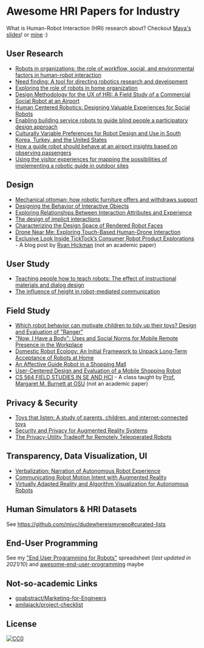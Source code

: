 # Awesome HRI Papers for Industry

What is Human-Robot Interaction (HRI) research about? Checkout [Maya's slides](https://homes.cs.washington.edu/~todorov/courses/cseP590/07_HRI.pdf)! or [mine](https://docs.google.com/presentation/d/1VY1IZ9D-hrjn-D8cvgSOFIlG6jCh_YCMxolmh0IQ_ak/edit) :)

## User Research

- [Robots in organizations: the role of workflow, social, and environmental factors in human-robot interaction](https://www.sunyoungkim.org/class/old/ede_sp17/readings/Week6_RobotsinOrganizations.pdf)
- [Need finding: A tool for directing robotics research and development](http://www.leilatakayama.org/downloads/Takayama.NeedFindingWorkshop_RSS2011.pdf)
- [Exploring the role of robots in home organization](https://www.researchgate.net/profile/Caroline-Pantofaru/publication/229068197_Exploring_the_role_of_robots_in_home_organization/links/5422100f0cf26120b7a00fca/Exploring-the-role-of-robots-in-home-organization.pdf)
- [Design Methodology for the UX of HRI: A Field Study of a Commercial Social Robot at an Airport](https://www.researchgate.net/profile/Meg-Tonkin/publication/322353247_Design_Methodology_for_the_UX_of_HRI_A_Field_Study_of_a_Commercial_Social_Robot_at_an_Airport/links/5b173bc7aca272d24cc3c578/Design-Methodology-for-the-UX-of-HRI-A-Field-Study-of-a-Commercial-Social-Robot-at-an-Airport.pdf)
- [Human Centered Robotics: Designing Valuable Experiences for Social Robots](http://socialrobotsinthewild.org/wp-content/uploads/2018/02/HRI-SRW_2018_paper_2.pdf)
- [Enabling building service robots to guide blind people a participatory design approach](https://homes.cs.washington.edu/~mcakmak/pdfs/2016/azenkot2016hri.pdf)
- [Culturally Variable Preferences for Robot Design and Use in South Korea, Turkey, and the United States](https://thrish.org/wp-content/uploads/2018/11/Culturally-variable-preferenaces-for-robot-design.pdf)
- [How a guide robot should behave at an airport insights based on observing passengers](http://spencer.eu/papers/joosseCTIT15.pdf)
- [Using the visitor experiences for mapping the possibilities of implementing a robotic guide in outdoor sites](https://ieeexplore.ieee.org/abstract/document/6343889)

## Design

- [Mechanical ottoman: how robotic furniture offers and withdraws support](https://vimeo.com/114106164)
- [Designing the Behavior of Interactive Objects](https://www.researchgate.net/profile/Nikolas-Martelaro/publication/311491451_Designing_the_Behavior_of_Interactive_Objects/links/5aa5eab50f7e9badd9ab5e98/Designing-the-Behavior-of-Interactive-Objects.pdf)
- [Exploring Relationships Between Interaction Attributes and Experience](https://www.researchgate.net/profile/Sarah-Diefenbach/publication/257197162_Exploring_Relationships_Between_Interaction_Attributes_and_Experience/links/00b7d5249c79cdec59000000/Exploring-Relationships-Between-Interaction-Attributes-and-Experience.pdf)
- [The design of implicit interactions](https://www.wendyju.com/publications/ImplicitInteraction-WJ.doc.pdf)
- [Characterizing the Design Space of Rendered Robot Faces](https://par.nsf.gov/servlets/purl/10067196)
- [Drone Near Me: Exploring Touch-Based Human-Drone Interaction](https://hci.stanford.edu/publications/2017/dronenearme/drone_near_me.pdf)
- [Exclusive Look Inside TickTock’s Consumer Robot Product Explorations](https://medium.com/@ryanhickman/exclusive-look-inside-ticktocks-consumer-robot-product-explorations-38ae7e494403) - A blog post by [Ryan Hickman](https://twitter.com/ryanmhickman) (not an academic paper)

## User Study

- [Teaching people how to teach robots: The effect of instructional materials and dialog design](http://www.leilatakayama.org/downloads/Takayama.PbD_HRI2014_prepress.pdf)
- [The influence of height in robot-mediated communication](http://web.tuat.ac.jp/~gvlab/ronbun/ReadingGroupHCR/The%20Influence%20of%20Height%20in%20Robot-Mediated%20Communication.pdf)

## Field Study

- [Which robot behavior can motivate children to tidy up their toys? Design and Evaluation of "Ranger"](https://academia.skadge.org/publis/fink2014which.pdf)
- ["Now, I Have a Body": Uses and Social Norms for Mobile Remote Presence in the Workplace](https://hai.ischool.utexas.edu/Publication/Paper%20PDFs/2011-CHI-telepresence.pdf)
- [Domestic Robot Ecology: An Initial Framework to Unpack Long-Term Acceptance of Robots at Home](http://www.hichristensen.com/hic-papers/SORO_2010.pdf)
- [An Affective Guide Robot in a Shopping Mall](http://citeseerx.ist.psu.edu/viewdoc/download?doi=10.1.1.152.3428&rep=rep1&type=pdf)
- [User-Centered Design and Evaluation of a Mobile Shopping Robot](https://www.nicola-doering.de/wp-content/uploads/2014/08/D%C3%B6ring-P%C3%B6schl-Gross-Bley-Martin-Boehme-2015-User-Centerd-Design-and-Evaluation-of-a-Mobile-Shopping-Robot.pdf)
- [CS 564 FIELD STUDIES IN SE AND HCI](https://classes.engr.oregonstate.edu/eecs/winter2021/cs564/) - A class taught by [Prof. Margaret M. Burnett at OSU](https://web.engr.oregonstate.edu/~burnett/) (not an academic paper)

## Privacy & Security

- [Toys that listen: A study of parents, children, and internet-connected toys](https://digitalcommons.law.uw.edu/cgi/viewcontent.cgi?article=1002&context=techlab)
- [Security and Privacy for Augmented Reality Systems](https://homes.cs.washington.edu/~yoshi/papers/arsec-cacm2014-preprint.pdf)
- [The Privacy-Utility Tradeoff for Remotely Teleoperated Robots](https://hcrlab.cs.washington.edu/assets/pdfs/2015/butler2015hri.pdf)

## Transparency, Data Visualization, UI

- [Verbalization: Narration of Autonomous Robot Experience](https://www.ijcai.org/Proceedings/16/Papers/127.pdf)
- [Communicating Robot Motion Intent with Augmented Reality](https://www.researchgate.net/profile/Hooman-Hedayati/publication/323595221_Communicating_Robot_Motion_Intent_with_Augmented_Reality/links/5abbed870f7e9bfc04559830/Communicating-Robot-Motion-Intent-with-Augmented-Reality.pdf)
- [Virtually Adapted Reality and Algorithm Visualization for Autonomous Robots](http://www.cs.cmu.edu/~mmv/papers/16robocup-danny.pdf)

## Human Simulators & HRI Datasets

See https://github.com/mjyc/dudewhereismyrepo#curated-lists

## End-User Programming

See my ["End User Programming for Robots"](https://docs.google.com/spreadsheets/d/1rl0oc0k0RJZSLr9KGUZBfRkND4sMzNRgZ-AhTou_Yvs/edit?usp=sharing) spreadsheet (_last updated in 2021/10_) and [awesome-end-user-programming](https://github.com/mjyc/awesome-end-user-programming) maybe

## Not-so-academic Links

- [goabstract/Marketing-for-Engineers](https://github.com/goabstract/Marketing-for-Engineers)
- [amilajack/project-checklist](https://github.com/amilajack/project-checklist)

## License

[![CC0](https://licensebuttons.net/p/zero/1.0/88x31.png)](http://creativecommons.org/publicdomain/zero/1.0/)
